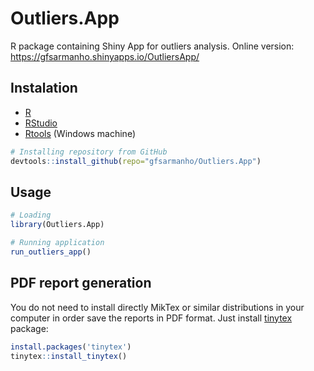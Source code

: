 # Outliers.App
R package containing Shiny App for outliers analysis. Online version: https://gfsarmanho.shinyapps.io/OutliersApp/

## Instalation

* [R](https://cloud.r-project.org/)
* [RStudio](https://www.rstudio.com/products/rstudio/download/)
* [Rtools](https://cran.r-project.org/bin/windows/Rtools/) (Windows machine)

```r
# Installing repository from GitHub
devtools::install_github(repo="gfsarmanho/Outliers.App")
```

## Usage
```r
# Loading
library(Outliers.App)

# Running application
run_outliers_app()
```

## PDF report generation

You do not need to install directly MikTex or similar distributions in your computer in order save the reports in PDF format. Just install [tinytex](https://yihui.name/tinytex/) package:
```r
install.packages('tinytex')
tinytex::install_tinytex()
```



